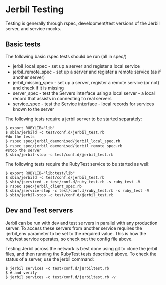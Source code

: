 # Jerbil Testing

Testing is generally through rspec, development/test versions of the Jerbil server, and service mocks.

## Basic tests

The following basic rspec tests should be run (all in spec/)

* jerbil_local_spec - set up a server and register a local service
* jerbil_remote_spec - set up a server and register a remote service (as if another server)
* jerbil_missing_spec - set up a server, register a remote service (or not) and check if it is missing
* server_spec - test the Servers interface using a local server - a local record that assists in connecting 
  to real servers
* service_spec - test the Service interface - local records for services known to the server

The following tests require a jerbil server to be started separately:

    $ export RUBYLIB="lib"
    $ sbin/jerbild -c test/conf.d/jerbil_test.rb
    #do the tests
    $ rspec spec/jerbil_daemonised/jerbil_local_spec.rb
    $ rspec spec/jerbil_daemonised/jerbil_remote_spec.rb
    #stop the server
    $ sbin/jerbil-stop -c test/conf.d/jerbil_test.rb
    
The following tests require the RubyTest service to be started as well:

    $ export RUBYLIB="lib:test/lib"
    $ sbin/jerbild -c test/conf.d/jerbil_test.rb
    $ sbin/jserviced -c test/conf.d/ruby_test.rb -s ruby_test -V
    $ rspec spec/jerbil_client_spec.rb
    $ sbin/jservice-stop -c test/conf.d/ruby_test.rb -s ruby_test -V
    $ sbin/jerbil-stop -c test/conf.d/jerbil_test.rb
    
## Dev and Test servers

Jerbil can be run with dev and test servers in parallel with any production server. To access these servers from another
service requires the :jerbil_env parameter to be set to the required value. This is how the rubytest service operates, so check out
the config file above.

Testing Jerbil across the network is best done using git to clone the jerbil files, and then running the RubyTest tests
described above. To check the status of a server, use the jerbil command:

    $ jerbil services -c test/conf.d/jerbiltest.rb
    $ # and verify
    $ jerbil services -c test/conf.d/jerbiltest.rb -v
  
